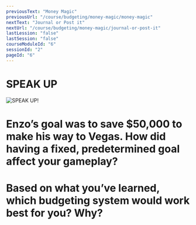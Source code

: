 ```yaml
---
previousText: "Money Magic"
previousUrl: "/course/budgeting/money-magic/money-magic"
nextText: "Journal or Post it"
nextUrl: "/course/budgeting/money-magic/journal-or-post-it"
lastLession: "false"
lastSession: "false"
courseModuleId: "6"
sessionId: "2"
pageId: "6"
---
```



# SPEAK UP

![SPEAK UP!](/assets/img/lets-talk-about-it.png)

# Enzo’s goal was to save $50,000 to make his way to Vegas. How did having a fixed, predetermined goal affect your gameplay?
# Based on what you’ve learned, which budgeting system would work best for you? Why?
<sparkle-feed-post assignment-name="Enzo's goal was to save $50,000 to make his way to Vegas. How did having a fixed, predetermined goal affect your gameplay?" ></sparkle-feed-post>
